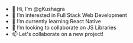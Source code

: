 - 👋 Hi, I’m @gKushagra
- 👀 I’m interested in Full Stack Web Development
- 🌱 I’m currently learning React Native
- 💞️ I’m looking to collaborate on JS Libraries
- 📫 Let's collaborate on a new project!

<!---
gKushagra/gKushagra is a ✨ special ✨ repository because its `README.md` (this file) appears on your GitHub profile.
You can click the Preview link to take a look at your changes.
--->

